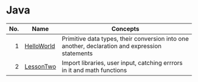 # Java

| No. | Name | Concepts |
|----:|------|----------|
|1| [HelloWorld](../master/HelloWorld.java)| Primitive data types, their conversion into one another, declaration and expression statements|
|2| [LessonTwo](../master/LessonTwo.java)| Import libraries, user input, catching errrors in it and math functions|